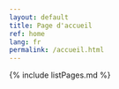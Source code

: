 ```yaml
---
layout: default
title: Page d'accueil
ref: home
lang: fr
permalink: /accueil.html
---
```


{% include listPages.md %}
